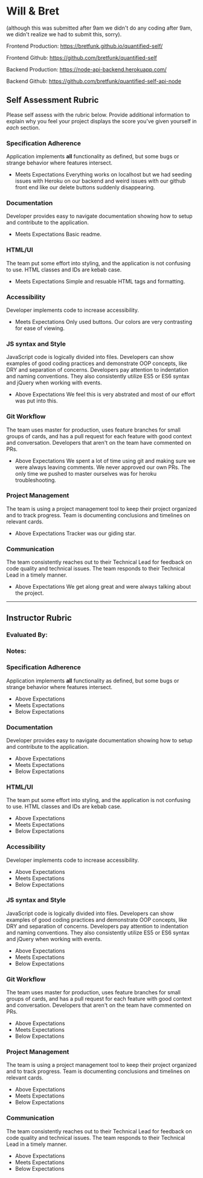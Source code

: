 # Will & Bret
(although this was submitted after 9am we didn't do any coding after 9am, we didn't realize we had to submit this, sorry).  

Frontend Production: https://bretfunk.github.io/quantified-self/

Frontend Github: https://github.com/bretfunk/quantified-self

Backend Production: https://node-api-backend.herokuapp.com/ 

Backend Github: https://github.com/bretfunk/quantified-self-api-node

## Self Assessment Rubric

Please self assess with the rubric below. Provide additional information to explain why you feel your project displays the score you've given yourself in _each_ section.

### Specification Adherence

Application implements **all** functionality as defined, but some bugs or strange behavior where features intersect.


- Meets Expectations
Everything works on localhost but we had seeding issues with Heroku on our backend and weird issues with our github front end like our delete buttons suddenly disappearing.  

### Documentation

Developer provides easy to navigate documentation showing how to setup and contribute to the application.

- Meets Expectations
Basic readme. 

### HTML/UI

The team put some effort into styling, and the application is not confusing to use. HTML classes and IDs are kebab case.

- Meets Expectations
Simple and resuable HTML tags and formatting.  

### Accessibility

Developer implements code to increase accessibility.

- Meets Expectations
Only used buttons.  Our colors are very contrasting for ease of viewing.  

### JS syntax and Style

JavaScript code is logically divided into files. Developers can show examples of good coding practices and demonstrate OOP concepts, like DRY and separation of concerns. Developers pay attention to indentation and naming conventions. They also consistently utilize ES5 or ES6 syntax and jQuery when working with events.

- Above Expectations
We feel this is very abstrated and most of our effort was put into this.  

### Git Workflow

The team uses master for production, uses feature branches for small groups of cards, and has a pull request for each feature with good context and conversation. Developers that aren't on the team have commented on PRs.

- Above Expectations
We spent a lot of time using git and making sure we were always leaving comments.  We never approved our own PRs.  The only time we pushed to master ourselves was for heroku troubleshooting.  

### Project Management

The team is using a project management tool to keep their project organized and to track progress. Team is documenting conclusions and timelines on relevant cards.

- Above Expectations
Tracker was our giding star.  

### Communication

The team consistently reaches out to their Technical Lead for feedback on code quality and technical issues. The team responds to their Technical Lead in a timely manner.

- Above Expectations
We get along great and were always talking about the project.  

-----------

## Instructor Rubric

### Evaluated By: 

### Notes: 

### Specification Adherence

Application implements **all** functionality as defined, but some bugs or strange behavior where features intersect.

- Above Expectations
- Meets Expectations
- Below Expectations

### Documentation

Developer provides easy to navigate documentation showing how to setup and contribute to the application.

- Above Expectations
- Meets Expectations
- Below Expectations

### HTML/UI

The team put some effort into styling, and the application is not confusing to use. HTML classes and IDs are kebab case.

- Above Expectations
- Meets Expectations
- Below Expectations

### Accessibility

Developer implements code to increase accessibility.

- Above Expectations
- Meets Expectations
- Below Expectations

### JS syntax and Style

JavaScript code is logically divided into files. Developers can show examples of good coding practices and demonstrate OOP concepts, like DRY and separation of concerns. Developers pay attention to indentation and naming conventions. They also consistently utilize ES5 or ES6 syntax and jQuery when working with events.

- Above Expectations
- Meets Expectations
- Below Expectations

### Git Workflow

The team uses master for production, uses feature branches for small groups of cards, and has a pull request for each feature with good context and conversation. Developers that aren't on the team have commented on PRs.

- Above Expectations
- Meets Expectations
- Below Expectations

### Project Management

The team is using a project management tool to keep their project organized and to track progress. Team is documenting conclusions and timelines on relevant cards.

- Above Expectations
- Meets Expectations
- Below Expectations

### Communication

The team consistently reaches out to their Technical Lead for feedback on code quality and technical issues. The team responds to their Technical Lead in a timely manner.

- Above Expectations
- Meets Expectations
- Below Expectations
